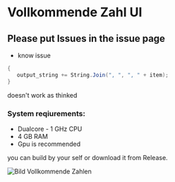 # Vollkommende Zahl UI

## Please put Issues in the issue page

* know issue
``` cs
{
   output_string += String.Join(", ", ", " + item);
}
```
doesn't work as thinked

### 	System reqiurements:
- Dualcore - 1 GHz CPU
- 4 GB RAM
- Gpu is recommended


you can build by your self or download it from Release.

![Bild Vollkommende Zahlen](https://github.com/TheBlokker/theblokker.github.io/blob/main/img/dev4.PNG)
